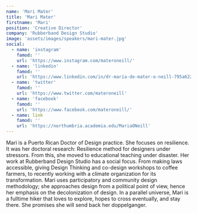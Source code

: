 ```yaml
---
name: 'Mari Mater'
title: 'Mari Mater'
firstname: 'Mari'
position: 'Creative Director'
company: 'Rubberband Design Studio'
image: 'assets/images/speakers/mari-mater.jpg'
social:
  - name: 'instagram'
    famod: ''
    url: 'https://www.instagram.com/materoneill/'
  - name: 'linkedin'
    famod: ''
    url: 'https://www.linkedin.com/in/dr-maría-de-mater-o-neill-795a622b/'
  - name: 'twitter'
    famod: ''
    url: 'https://www.twitter.com/materoneill'
  - name: 'facebook'
    famod: ''
    url: 'https://www.facebook.com/materoneill/'
  - name: link
    famod: ''
    url: 'https://northumbria.academia.edu/MariaONeill'
---
```


Mari is a Puerto Rican Doctor of Design practice. She focuses on resilience. It was her doctoral research: Resilience method for designers under stressors. From this, she moved to educational teaching under disaster. Her work at Rubberband Design Studio has a social focus. From making laws accessible, giving Design Thinking and co-design workshops to coffee farmers, to recently working with a climate organization for its transformation. Mari uses participatory and community design methodology; she approaches design from a political point of view, hence her emphasis on the decolonization of design. In a parallel universe, Mari is a fulltime hiker that loves to explore, hopes to cross eventually, and stay there. She promises she will send back her doppelganger.
